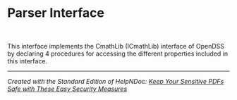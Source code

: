 # Parser Interface

&nbsp;

This interface implements the CmathLib (ICmathLib) interface of OpenDSS by declaring 4 procedures for accessing the different properties included in this interface.


***
_Created with the Standard Edition of HelpNDoc: [Keep Your Sensitive PDFs Safe with These Easy Security Measures](<https://www.helpndoc.com/step-by-step-guides/how-to-generate-an-encrypted-password-protected-pdf-document/>)_
